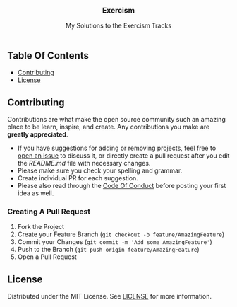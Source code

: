 <br/>
<p align="center">
  <h3 align="center">Exercism</h3>

  <p align="center">
    My Solutions to the Exercism Tracks
    <br/>
    <br/>
  </p>
</p>



## Table Of Contents

* [Contributing](#contributing)
* [License](#license)

## Contributing

Contributions are what make the open source community such an amazing place to be learn, inspire, and create. Any contributions you make are **greatly appreciated**.
* If you have suggestions for adding or removing projects, feel free to [open an issue](https://github.com/k5924/exercism/issues/new) to discuss it, or directly create a pull request after you edit the *README.md* file with necessary changes.
* Please make sure you check your spelling and grammar.
* Create individual PR for each suggestion.
* Please also read through the [Code Of Conduct](https://github.com/k5924/exercism/blob/main/CODE_OF_CONDUCT.md) before posting your first idea as well.

### Creating A Pull Request

1. Fork the Project
2. Create your Feature Branch (`git checkout -b feature/AmazingFeature`)
3. Commit your Changes (`git commit -m 'Add some AmazingFeature'`)
4. Push to the Branch (`git push origin feature/AmazingFeature`)
5. Open a Pull Request

## License

Distributed under the MIT License. See [LICENSE](https://github.com/k5924/exercism/blob/main/LICENSE.md) for more information.
